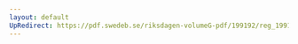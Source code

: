 ```yaml
---
layout: default
UpRedirect: https://pdf.swedeb.se/riksdagen-volumeG-pdf/199192/reg_199192/reg_199192_0058.pdf
---
```

